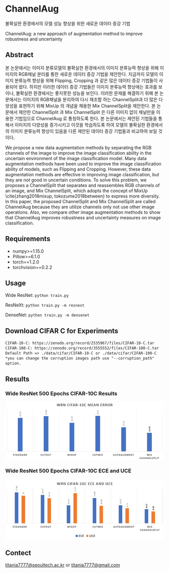 # ChannelAug
불확실한 환경에서의 모델 성능 향상을 위한 새로운 데이터 증강 기법

ChannelAug: a new approach of augmentation method to improve robustness and uncertainty

## Abstract
본 논문에서는 이미지 분류모델의 불확실한 환경에서의 이미지 분류능력 향상을 위해 이미지의 RGB채널 분리를 통한 새로운 데이터 증강 기법을 제안한다. 지금까지 모델의 이미지 분류능력 향상을 위해 Flipping, Cropping 과 같은 많은 데이터 증강 기법들이 사용되어 왔다. 하지만 이러한 데이터 증강 기법들은 이미지 분류능력 향상에는 효과를 보이나, 불확실한 환경에서는 좋지못한 성능을 보인다. 이러한 문제를 해결하기 위해 본 논문에서는 이미지의 RGB채널을 분리하여 다시 재조합 하는 ChannelSplit과 더 많은 다양성을 표현하기 위해 MixUp 의 개념을 채용한 Mix ChannelSplit을 제안한다. 본 논문에서 제안한 ChannelSplit 과 Mix ChannelSplit 은 다른 이미지 없이 채널만을 이용한 기법임으로 ChannelAug 로 통칭하도록 한다. 본 논문에서는 제안된 기법들을 통해서 이미지의 다양성을 증가시키고 이것을 학습하도록 하여 모델의 불확실한 환경에서의 이미지 분류능력 향상이 있음을 다른 제안된 데이터 증강 기법들과 비교하여 보일 것이다.

We propose a new data augmentation methods by separating the RGB channels of the image to improve the image classification ability in the uncertain environment of the image classification model. Many data augmentation methods have been used to improve the image classification ability of models, such as Flipping and Cropping. However, these data augmentation methods are effective in improving image classification, but they are not good in uncertain conditions. To solve this problem, we proposes a ChannelSplit that separates and reassembles RGB channels of an image, and Mix ChannelSplit, which adopts the concept of MixUp \cite{zhang2018mixup, tokozume2018between} to express more diversity. In this paper, the proposed ChannelSplit and Mix ChannelSplit are called ChannelAug because they are utilize channels only not use other image operations. Also, we compare other image augmentation methods to show that ChannelAug improves robustness and uncertainty measures on image classification.

## Requirements

*   numpy>=1.15.0
*   Pillow>=6.1.0
*   torch==1.2.0
*   torchvision==0.2.2

## Usage

Wide ResNet: `python train.py`

ResNeXt: `python train.py -m resnext`

DenseNet: `python train.py -m densenet`

## Download CIFAR C for Experiments

    CIFAR-10-C: https://zenodo.org/record/2535967/files/CIFAR-10-C.tar
    CIFAR-100-C: https://zenodo.org/record/3555552/files/CIFAR-100-C.tar
    Default Path => ./data/cifar/CIFAR-10-C or ./data/cifar/CIFAR-100-C
    *you can change the corruption images path use "--corruption_path" option.

## Results

### Wide ResNet 500 Epochs CIFAR-10C Results
<img align="center" src="figures/CIFAR-10Cmeans.PNG" width="750">

### Wide ResNet 500 Epochs CIFAR-10C ECE and UCE
<img align="center" src="figures/CIFAR-10CCalibration.PNG" width="750">

## Contect

titania7777@seoultech.ac.kr or titania7777@gmail.com